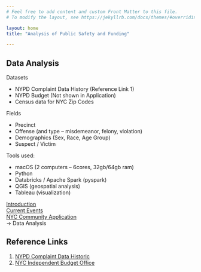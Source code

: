 ```yaml
---
# Feel free to add content and custom Front Matter to this file.
# To modify the layout, see https://jekyllrb.com/docs/themes/#overriding-theme-defaults

layout: home
title: "Analysis of Public Safety and Funding"

---
```


## Data Analysis

Datasets 
* NYPD Complaint Data History (Reference Link 1)
* NYPD Budget (Not shown in Application)
* Census data for NYC Zip Codes

Fields
* Precinct 
* Offense (and type – misdemeanor, felony, violation)
* Demographics (Sex, Race, Age Group)
* Suspect / Victim

Tools used: 
* macOS (2 computers – 6cores, 32gb/64gb ram)
* Python
* Databricks / Apache Spark (pyspark)
* QGIS (geospatial analysis)
* Tableau (visualization)


<div id="navigationSide">
    <a href="/">Introduction</a>
    <br>
    <a href="/projects/ait722/Current_Events">Current Events</a>
    <br>
    <a href="/projects/ait722/application/">NYC Community Application</a>
    <br>
    <a disabled> -> Data Analysis</a>
</div>
<div id="referenceLinks">
    <h2>Reference Links</h2>
    <ol>        
        <li>
            <a href="https://data.cityofnewyork.us/Public-Safety/NYPD-Complaint-Data-Historic/qgea-i56i">NYPD Complaint Data Historic</a>
        </li>
        <li>
            <a href="https://ibo.nyc.ny.us/RevenueSpending/nypd.html">NYC Independent Budget Office</a>
        </li>
    </ol>
</div>

<script>
    $(document).ready(() => {
        var toc = $("#navigationSide");
        if (toc != null)
        {
            var nav = $("div.col-md-2");
            toc.prependTo(nav);
        }

        var ref = $("#referenceLinks");
        if (ref != null)
        {
            var nav = $("div.col-md-2");
            ref.appendTo(nav);
        }        
        return;
    });

</script>